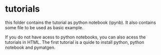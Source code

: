 # tutorials

this folder contains the tutorial as python notebook (ipynb). 
It also contains some file to be used as basic example.

If you do not have acess to python notebooks, you can also acess the tutorials in HTML. 
The first tutorial is a quide to install python, python notebook and pymatgen. 
